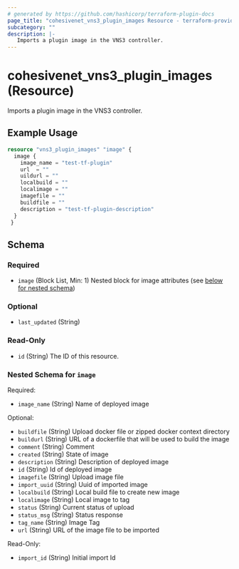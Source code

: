 ```yaml
---
# generated by https://github.com/hashicorp/terraform-plugin-docs
page_title: "cohesivenet_vns3_plugin_images Resource - terraform-provider-cohesivenet"
subcategory: ""
description: |-
   Imports a plugin image in the VNS3 controller.
---
```


# cohesivenet_vns3_plugin_images (Resource)

 Imports a plugin image in the VNS3 controller.

## Example Usage

```terraform
resource "vns3_plugin_images" "image" {
  image {
    image_name = "test-tf-plugin"
    url  = ""
    uildurl = ""
    localbuild = ""
    localimage = ""
    imagefile = ""
    buildfile = ""
    description = "test-tf-plugin-description"
  }
 }
```

<!-- schema generated by tfplugindocs -->
## Schema

### Required

- `image` (Block List, Min: 1) Nested block for image attributes (see [below for nested schema](#nestedblock--image))

### Optional

- `last_updated` (String)

### Read-Only

- `id` (String) The ID of this resource.

<a id="nestedblock--image"></a>
### Nested Schema for `image`

Required:

- `image_name` (String) Name of deployed image

Optional:

- `buildfile` (String) Upload docker file or zipped docker context directory
- `buildurl` (String) URL of a dockerfile that will be used to build the image
- `comment` (String) Comment
- `created` (String) State of image
- `description` (String) Description of deployed image
- `id` (String) Id of deployed image
- `imagefile` (String) Upload image file
- `import_uuid` (String) Uuid of imported image
- `localbuild` (String) Local build file to create new image
- `localimage` (String) Local image to tag
- `status` (String) Current status of upload
- `status_msg` (String) Status response
- `tag_name` (String) Image Tag
- `url` (String) URL of the image file to be imported

Read-Only:

- `import_id` (String) Initial import Id


